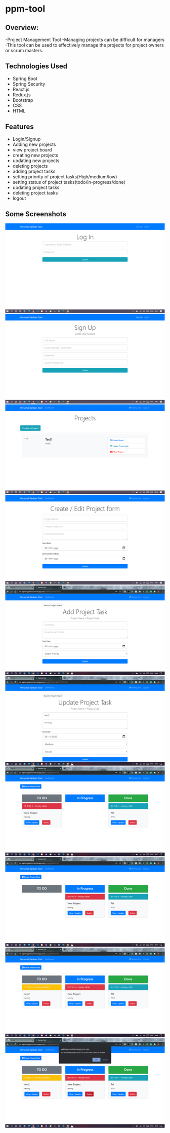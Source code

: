 # ppm-tool

## Overview:
-Project Management Tool 
-Managing projects can be difficult for managers
-This tool can be used to effectively manage the projects for project owners or scrum masters.

## Technologies Used
- Spring Boot
- Spring Security
- React.js
- Redux.js
- Bootstrap
- CSS
- HTML

## Features
- Login/Signup
- Adding new projects
- view project board
- creating new projects
- updating new projects
- deleting projects
- adding project tasks
- setting priority of project tasks(High/medium/low)
- setting status of project tasks(todo/in-progress/done)
- updating project tasks
- deleting project tasks
- logout

## Some Screenshots
![sc1](App-screenshot/1.png)
![sc2](App-screenshot/2.png)
![sc3](App-screenshot/3.png)
![sc4](App-screenshot/4.png)
![sc5](App-screenshot/5.png)
![sc6](App-screenshot/6.png)
![sc7](App-screenshot/7.png)
![sc8](App-screenshot/8.png)
![sc9](App-screenshot/9.png)
![sc10](App-screenshot/10.png)
